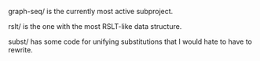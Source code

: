 graph-seq/ is the currently most active subproject.

rslt/ is the one with the most RSLT-like data structure.

subst/ has some code for unifying substitutions that I would hate to have to rewrite.
